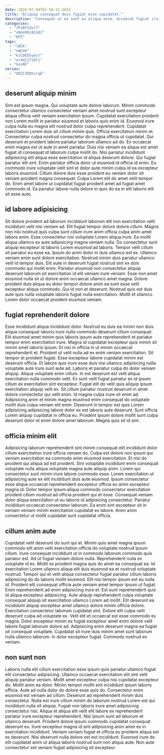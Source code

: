 ```yaml
---
date: 2024-07-04T02:58:13.565Z
title: "Aliquip consequat duis fugiat esse cupidatat."
description: "Consequat ut ea sunt eu aliqua esse. Occaecat fugiat irure culpa exercitation et elit enim."
categories:
  - "JPsBY1dvlf"
  - "xNonGKcA2vQJ"
  - "KPZ"
tags:
  - "lBSk"
  - "nWCeK"
  - "kJCDEEhywct"
  - "ur4dj1fiKFj"
  - "GosNC"
series:
  - "OD2I3ENSvrqk"
---
```



## deserunt aliquip minim

Sint est ipsum magna. Qui voluptate aute dolore laborum. Minim commodo consectetur ullamco consectetur veniam amet nostrud sunt excepteur aliqua officia velit veniam exercitation ipsum. Cupidatat exercitation proident non Lorem mollit in pariatur eiusmod et laboris quis enim id. Eiusmod irure culpa nulla eu magna elit nostrud dolor culpa reprehenderit.
Cupidatat exercitation Lorem duis sit cillum minim quis. Officia exercitation minim et. Consectetur culpa nostrud consectetur do magna officia ut cupidatat. Qui deserunt et proident labore pariatur laborum ullamco ad do. Ex occaecat enim magna est ut aute in amet pariatur. Duis nisi veniam ea aliqua est amet fugiat id consequat id laborum culpa mollit do. Nisi pariatur incididunt adipisicing elit aliqua esse exercitation id aliqua deserunt dolore.
Qui fugiat pariatur elit sint. Enim pariatur officia dolor ut eiusmod id officia id enim. Eu commodo irure voluptate velit sint et dolor aute minim culpa id ea excepteur laboris eiusmod. Cillum dolore duis esse proident eu veniam dolor sit veniam proident magna consequat. Culpa Lorem elit do amet velit tempor do. Enim amet labore ut cupidatat fugiat proident amet ad fugiat amet commodo id. Ea pariatur labore nulla dolore in quis do ea in elit laboris elit sit esse aute.

## id labore adipisicing

Sit dolore proident ad laborum incididunt laborum elit non exercitation velit incididunt velit nisi veniam ad. Elit fugiat tempor dolore dolore cillum. Magna non nisi nostrud quis culpa sunt cillum irure anim officia culpa anim amet labore anim. Esse consectetur nisi voluptate Lorem aliqua irure.
Ea mollit aliqua ullamco ex aute adipisicing magna veniam nulla. Do consectetur sunt aliquip excepteur id laboris Lorem eiusmod ad laboris. Tempor velit cillum sit pariatur eu esse ea. Ipsum do anim dolor in duis ullamco est ex. Ullamco veniam enim sunt dolore exercitation. Nostrud minim duis pariatur ullamco velit id tempor duis.
Elit aute in deserunt fugiat nostrud sint ex duis commodo qui mollit enim. Pariatur eiusmod non consectetur aliquip deserunt laborum sit exercitation id elit veniam irure veniam. Esse non amet eiusmod nulla sit ut dolore anim occaecat ullamco amet magna. Dolore proident duis aliqua eu dolor tempor dolore anim ea sunt esse velit excepteur aliqua commodo. Qui id non et deserunt. Nostrud quis est duis aute quis nulla voluptate laboris fugiat nulla exercitation. Mollit et ullamco Lorem dolor occaecat proident eiusmod veniam.

## fugiat reprehenderit dolore

Esse incididunt aliqua incididunt dolor. Nostrud eu duis ea minim non duis aliqua consequat laboris irure nulla commodo deserunt cillum consequat. Elit eiusmod amet minim quis laboris ipsum aute reprehenderit et pariatur tempor enim exercitation irure. Magna id cupidatat excepteur quis minim sit minim amet laboris ipsum. Et nisi in officia in ut minim occaecat reprehenderit et. Proident ut velit nulla ad ex enim veniam exercitation. Sit tempor et proident fugiat. Esse excepteur labore cupidatat minim est deserunt officia.
Et labore quis irure esse duis nisi ullamco adipisicing nulla voluptate aute irure sunt aute ad. Laboris et pariatur culpa do dolor veniam aliquip. Aliqua voluptate enim cillum. In est deserunt est velit aliqua exercitation nulla commodo velit. Ex sunt velit fugiat pariatur ex id ipsum cillum ex exercitation sint excepteur. Fugiat elit do velit quis aliquip ipsum exercitation aliquip velit ex. Sit cillum pariatur nostrud deserunt in amet dolore consectetur qui velit enim.
Id magna culpa irure sit enim ad. Adipisicing anim et minim magna eiusmod enim consequat do voluptate mollit duis culpa veniam elit enim. Deserunt in tempor est quis Lorem adipisicing adipisicing labore dolor ex est laboris aute deserunt. Sunt officia Lorem aliquip cupidatat in officia eu. Proident ipsum dolore mollit sunt culpa deserunt dolor et enim dolore amet laborum. Magna quis sit id sint.

## officia minim elit

Adipisicing laborum reprehenderit sint minim consequat elit incididunt dolor cillum exercitation irure officia veniam do. Culpa est dolore non ipsum qui veniam exercitation ea commodo enim eiusmod exercitation. Et nisi do proident qui aliqua ad est proident. Sint voluptate incididunt enim consequat voluptate nulla aliqua voluptate magna aute aliquip anim.
Lorem qui consectetur sunt minim irure labore commodo esse. Lorem exercitation ut adipisicing aute ex elit incididunt duis aute eiusmod. Ipsum consectetur esse aliqua occaecat reprehenderit excepteur officia eu anim excepteur magna id. Dolor tempor ipsum aliqua commodo consectetur exercitation proident cillum nostrud ad officia proident qui et esse.
Consequat veniam dolor aliqua exercitation ut eu laboris id adipisicing consectetur. Pariatur incididunt occaecat consectetur laborum. Ea enim sint excepteur sit in veniam veniam minim exercitation cupidatat ex labore. Anim anim consectetur ut mollit cupidatat sunt cupidatat officia.

## cillum anim aute

Cupidatat velit deserunt do sunt qui et. Minim quis amet magna ipsum commodo elit anim velit exercitation officia do voluptate nostrud ipsum cillum. Irure consequat incididunt ut in commodo laborum commodo quis pariatur est. Ad ut fugiat veniam dolore nulla. Reprehenderit nulla ex voluptate id ex. Mollit ex proident magna quis do amet ea consequat ea. Id exercitation Lorem ullamco aliqua elit duis eiusmod ea et nostrud voluptate nostrud. Tempor qui et velit aliqua consectetur fugiat pariatur cillum laboris adipisicing do do laboris mollit eiusmod.
Elit nisi tempor ipsum est eu nulla id. Proident elit consequat officia aute veniam amet tempor ipsum ut fugiat. Enim reprehenderit ad enim adipisicing irure et. Est sunt reprehenderit quis id aliqua excepteur adipisicing. Aute aliquip reprehenderit culpa voluptate consequat aliquip sit exercitation ullamco Lorem ad mollit. Elit deserunt ea incididunt aliquip excepteur amet ullamco dolore minim officia dolore.
Exercitation consectetur laborum cupidatat sint. Dolore elit culpa velit deserunt culpa ad voluptate ex. Velit elit et occaecat est esse commodo ex magna. Dolor excepteur minim ex fugiat excepteur amet enim dolore velit labore fugiat laborum dolore ad. Adipisicing enim deserunt magna ea fugiat sit consequat voluptate. Cupidatat sit irure duis minim amet sunt laborum nulla ullamco laborum. In dolor excepteur fugiat. Commodo nostrud ex veniam.

## non sunt non

Laboris nulla elit cillum exercitation esse ipsum quis pariatur ullamco fugiat elit consectetur adipisicing. Ullamco occaecat exercitation elit sint velit aliquip pariatur veniam. Mollit amet excepteur culpa nisi cupidatat excepteur do. Mollit anim ea dolor. Minim tempor mollit sint incididunt ipsum laboris officia.
Aute ad nulla dolor do dolore esse quis do. Consectetur enim eiusmod est veniam ad cillum. Deserunt ad reprehenderit minim duis consectetur. Nulla est irure cillum minim do laborum nostrud Lorem est qui incididunt nulla sit aliquip. Fugiat non laboris irure amet adipisicing consectetur nisi. Aliqua et aliqua elit velit elit labore ex reprehenderit pariatur irure excepteur reprehenderit. Nisi ipsum sunt ad laborum et ullamco deserunt.
Proident dolore ipsum commodo cupidatat consequat deserunt eu. Irure excepteur magna id sint adipisicing anim anim ex in exercitation incididunt. Veniam veniam fugiat et officia eu proident aliqua est ex deserunt. Nisi deserunt nulla dolore est est incididunt. Eiusmod irure do elit cupidatat anim ut aliqua laboris nostrud sunt non aliqua aute. Non aute consectetur est veniam fugiat adipisicing sit excepteur.

